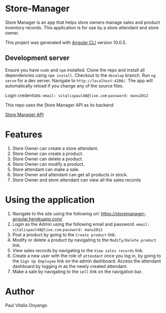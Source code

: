 # Store-Manager
Store Manager is an app that helps store owners manage sales and product inventory records. 
This application is for use by a store attendant and store owner.

This project was generated with [Angular CLI](https://github.com/angular/angular-cli) version 10.0.5.

## Development server

Ensure you have `node` and `npm` installed.
Clone the repo and install all dependencies using `npm install`.
Checkout to  the `develop`  branch.
Run `ng serve` for a dev server. Navigate to `http://localhost:4200/`. The app will automatically reload if you change any of the source files.

Login credentials:
`email: vitalispaul48@live.com`
`password: manu2012`

This repo uses the Store Manager API as its backend

[Store Manager API](https://github.com/Paulstar200/Store-Manager-API-V2)

# Features
1. Store Owner can create a store attendant.
2. Store Owner can create a product.
3. Store Owner can delete a product.
4. Store Owner can modify a product.
5. Store attendant can make a sale.
6. Store Owner and attendant can get all products in stock.
7. Store Owner and store attendant can view all the sales records

# Using the application
1. Navigate to the site using the following url: https://storemanager-angular.herokuapp.com/
2. Login as the Admin using the following email and password.
`email: vitalispaul48@live.com`
`password: manu2012`
3. Post a product by going to the `Create product` link.
4. Modify or delete a product by navigating to the `Modify/Delete product` link.
5. View sales records by navigating to the `View sales records` link.
6. Create a new user with the role of `attendant` once you log in, by going to the `Sign Up Employee` link on the admin dashboard. Access the attendant dashboard by logging in as the newly created attendant.
7. Make a sale by navigating to the `sell` link on the navigation bar.

# Author
Paul Vitalis Onyango
